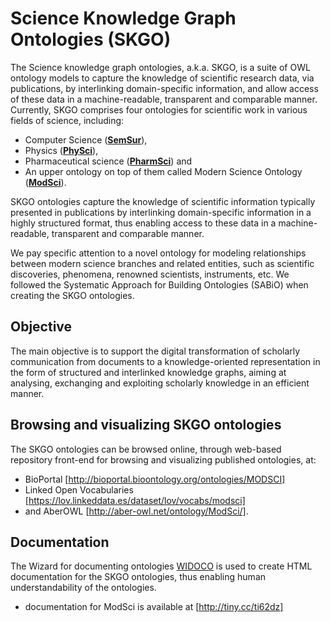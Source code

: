 # Science Knowledge Graph Ontologies (SKGO)
The Science knowledge graph ontologies, a.k.a. SKGO, is a suite of OWL ontology models to capture the knowledge of scientific research data, via publications, by interlinking domain-specific information, and allow access of these data in a machine-readable, transparent and comparable manner.
Currently, SKGO comprises four ontologies for scientific work in various fields of science, including:
- Computer Science (**[SemSur](https://saidfathalla.github.io/SemSur/doc/)**), 
- Physics (**[PhySci](https://aysegulsay.github.io/PhySci.html)**), 
- Pharmaceutical science (**[PharmSci](https://zeynepsay.github.io/PharmSci.html)**) and 
- An upper ontology on top of them called Modern Science Ontology (**[ModSci](https://saidfathalla.github.io/Science-knowledge-graph-ontologies/doc/ModSci_doc/index-en.html)**).

SKGO ontologies capture the knowledge of scientific information typically presented in publications by interlinking domain-specific information in a highly structured format, thus enabling access to these data in a machine-readable, transparent and comparable manner.

We pay specific attention to a novel ontology for modeling relationships between modern science branches and related entities, such as scientific discoveries, phenomena, renowned scientists, instruments, etc.
We followed the Systematic Approach for Building Ontologies (SABiO) when creating the SKGO ontologies.

## Objective
The main objective is to support the digital transformation of scholarly communication from documents to a knowledge-oriented representation in the form of structured and interlinked knowledge graphs, aiming at analysing, exchanging and exploiting scholarly knowledge in an efficient manner.

## Browsing and visualizing SKGO ontologies 
The SKGO ontologies can be browsed online, through web-based repository front-end for browsing and visualizing published ontologies, at:
- BioPortal [http://bioportal.bioontology.org/ontologies/MODSCI]
- Linked Open Vocabularies [https://lov.linkeddata.es/dataset/lov/vocabs/modsci]
- and AberOWL [http://aber-owl.net/ontology/ModSci/].

## Documentation
The Wizard for documenting ontologies [WIDOCO](https://github.com/dgarijo/Widoco) is used to create HTML documentation for the SKGO ontologies, thus enabling human understandability of the ontologies.
- documentation for ModSci is available at [http://tiny.cc/ti62dz]

